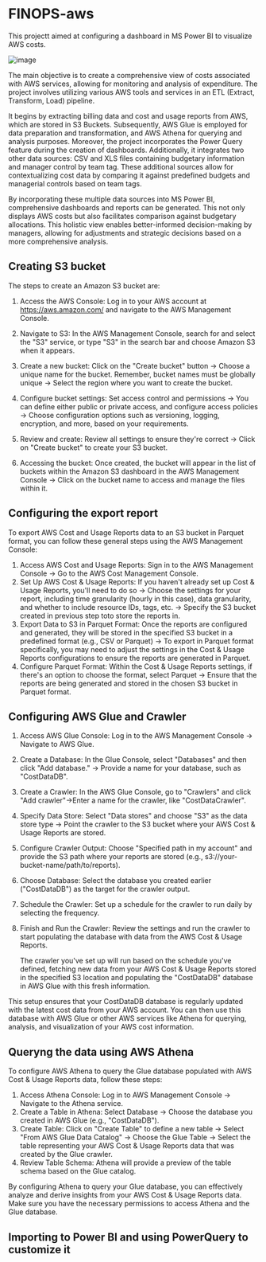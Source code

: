 # FINOPS-aws

This projectt aimed at configuring a dashboard in MS Power BI to visualize AWS costs. 

![image](https://github.com/glauberss2007/FINOPS-aws/assets/22028539/342f26a4-9151-4e63-ae70-3148d7274195)

The main objective is to create a comprehensive view of costs associated with AWS services, allowing for monitoring and analysis of expenditure. The project involves utilizing various AWS tools and services in an ETL (Extract, Transform, Load) pipeline. 

It begins by extracting billing data and cost and usage reports from AWS, which are stored in S3 Buckets. Subsequently, AWS Glue is employed for data preparation and transformation, and AWS Athena for querying and analysis purposes. Moreover, the project incorporates the Power Query feature during the creation of dashboards. Additionally, it integrates two other data sources: CSV and XLS files containing budgetary information and manager control by team tag. These additional sources allow for contextualizing cost data by comparing it against predefined budgets and managerial controls based on team tags. 

By incorporating these multiple data sources into MS Power BI, comprehensive dashboards and reports can be generated. This not only displays AWS costs but also facilitates comparison against budgetary allocations. This holistic view enables better-informed decision-making by managers, allowing for adjustments and strategic decisions based on a more comprehensive analysis.

## Creating S3 bucket

The steps to create an Amazon S3 bucket are:

1. Access the AWS Console: Log in to your AWS account at https://aws.amazon.com/ and navigate to the AWS Management Console.

2. Navigate to S3: In the AWS Management Console, search for and select the "S3" service, or type "S3" in the search bar and choose Amazon S3 when it appears.
3. Create a new bucket: Click on the "Create bucket" button -> Choose a unique name for the bucket. Remember, bucket names must be globally unique -> Select the region where you want to create the bucket.
4. Configure bucket settings: Set access control and permissions ->  You can define either public or private access, and configure access policies -> Choose configuration options such as versioning, logging, encryption, and more, based on your requirements.
5. Review and create: Review all settings to ensure they're correct -> Click on "Create bucket" to create your S3 bucket.
6. Accessing the bucket: Once created, the bucket will appear in the list of buckets within the Amazon S3 dashboard in the AWS Management Console -> Click on the bucket name to access and manage the files within it.

## Configuring the export report

To export AWS Cost and Usage Reports data to an S3 bucket in Parquet format, you can follow these general steps using the AWS Management Console:

1. Access AWS Cost and Usage Reports: Sign in to the AWS Management Console -> Go to the AWS Cost Management Console.
2. Set Up AWS Cost & Usage Reports: If you haven't already set up Cost & Usage Reports, you'll need to do so -> Choose the settings for your report, including time granularity (hourly in this case), data granularity, and whether to include resource IDs, tags, etc. -> Specify the S3 bucket created in previous step toto store the reports in.
3. Export Data to S3 in Parquet Format: Once the reports are configured and generated, they will be stored in the specified S3 bucket in a predefined format (e.g., CSV or Parquet) -> To export in Parquet format specifically, you may need to adjust the settings in the Cost & Usage Reports configurations to ensure the reports are generated in Parquet.
4. Configure Parquet Format: Within the Cost & Usage Reports settings, if there's an option to choose the format, select Parquet -> Ensure that the reports are being generated and stored in the chosen S3 bucket in Parquet format.

## Configuring AWS Glue and Crawler

1. Access AWS Glue Console: Log in to the AWS Management Console -> Navigate to AWS Glue.
2. Create a Database: In the Glue Console, select "Databases" and then click "Add database." -> Provide a name for your database, such as "CostDataDB".
3. Create a Crawler: In the AWS Glue Console, go to "Crawlers" and click "Add crawler"->Enter a name for the crawler, like "CostDataCrawler".
4. Specify Data Store: Select "Data stores" and choose "S3" as the data store type -> Point the crawler to the S3 bucket where your AWS Cost & Usage Reports are stored.
5. Configure Crawler Output: Choose "Specified path in my account" and provide the S3 path where your reports are stored (e.g., s3://your-bucket-name/path/to/reports).
6. Choose Database: Select the database you created earlier ("CostDataDB") as the target for the crawler output.
7. Schedule the Crawler: Set up a schedule for the crawler to run daily by selecting the frequency.
8. Finish and Run the Crawler: Review the settings and run the crawler to start populating the database with data from the AWS Cost & Usage Reports.

   The crawler you've set up will run based on the schedule you've defined, fetching new data from your AWS Cost & Usage Reports stored in the specified S3 location and populating the "CostDataDB" database in AWS Glue with this fresh information.

This setup ensures that your CostDataDB database is regularly updated with the latest cost data from your AWS account. You can then use this database with AWS Glue or other AWS services like Athena for querying, analysis, and visualization of your AWS cost information.

## Queryng the data using AWS Athena

To configure AWS Athena to query the Glue database populated with AWS Cost & Usage Reports data, follow these steps:

1. Access Athena Console: Log in to AWS Management Console -> Navigate to the Athena service.
2. Create a Table in Athena: Select Database -> Choose the database you created in AWS Glue (e.g., "CostDataDB").
3. Create Table: Click on "Create Table" to define a new table -> Select "From AWS Glue Data Catalog" -> Choose the Glue Table -> Select the table representing your AWS Cost & Usage Reports data that was created by the Glue crawler.
4. Review Table Schema: Athena will provide a preview of the table schema based on the Glue catalog.

By configuring Athena to query your Glue database, you can effectively analyze and derive insights from your AWS Cost & Usage Reports data. Make sure you have the necessary permissions to access Athena and the Glue database.

## Importing to Power BI and using PowerQuery to customize it
